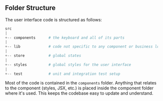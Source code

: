 ## Folder Structure

The user interface code is structured as follows:

```py
src
|
+-- components      # the keyboard and all of its parts
|
+-- lib             # code not specific to any component or business logic
|
+-- store           # global states
|
+-- styles          # global styles for the user interface
|
+-- test            # unit and integration test setup
```

Most of the code is contained in the `components` folder. Anything that relates to the component (styles, JSX, etc.) is placed inside the component folder where it's used. This keeps the codebase easy to update and understand.